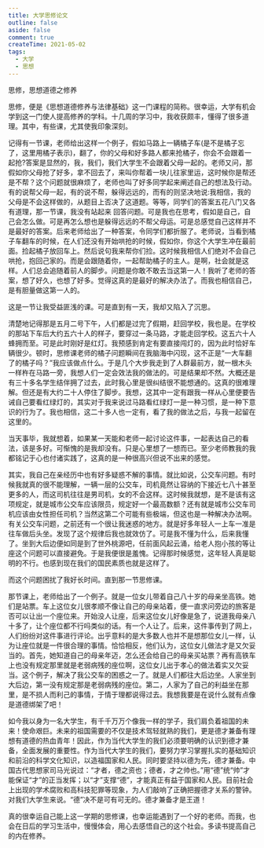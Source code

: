 ```yaml
---
title: 大学思修论文
outline: false
aside: false
comment: true
createTime: 2021-05-02
tags:
  - 大学
  - 思想
---
```


<!--@include: ../../.vitepress/components/PostCommon.md-->


思修，思想道德之修养

思修，便是《思想道德修养与法律基础》这一门课程的简称。很幸运，大学有机会学到这一门使人提高修养的学科。十几周的学习中，我收获颇丰，懂得了很多道理。其中，有些课，尤其使我印象深刻。

记得有一节课，老师给出这样一个例子，假如马路上一辆橘子车(是不是橘子忘了，这里用橘子表示)，翻了，你的父母和好多路人都来抢橘子，你会不会跟着一起抢?答案是显然的，我，我们，我们大学生不会跟着父母一起的。老师又问，那假如你父母抢了好多，拿不回去了，来叫你帮着一块儿往家里运，这时候你是帮还是不帮？这个问题就很麻烦了，老师也叫了好多同学起来阐述自己的想法及行动。有的说帮父母一起，有的说不帮，躲得远远的，而有的则坚决地说:我相信，我的父母是不会这样做的，从题目上否决了这道题。等等，同学们的答案五花八门又各有道理，那一节课，我没有站起来 回答问题。可是我也在思考，假如是自己，自己会怎么做。可是再怎么想也是躲得远远的不帮父母运。可是总感觉自己这样并不是最好的答案。后来老师给出了一种答案，令同学们都折服了。老师说，当看到橘子车翻车的时候，在人们还没有开始哄抢的时候，假如你，你这个大学生冲在最前面。捡起橘子放回车上。然后说句我来帮你们捡。这时候我相信人们绝对不会自己哄抢，抱回己家的。而是会跟随着你，一起帮助橘子的主人。是啊，社会就是这样。人们总会追随着前人的脚步。问题是你敢不敢去当这第一人！我听了老师的答案，想了好久，也想了好多。觉得这真的是最好的解决办法了。而我也相信自己，是有胆量做这第一人的。

这是一节让我受益匪浅的课。可是直到有一天，我却又陷入了沉思。

清楚地记得那是五月二号下午，人们都是过完了假期，赶回学校，我也是。在学校的那站下车后大约五六十人的样子，要穿过一条马路，才能走回学校。这五六十人蜂拥而至。可是此时刚好是红灯。我预感到肯定有要直接闯灯的，因为此时恰好车辆很少。顿时，思修课老师的橘子问题瞬间在我脑海中闪现，这不正是“一大车翻了的橘子吗？”我应该做点什么。于是几个大步我走到了人群最前方，就一根木头一样杵在马路一旁，我想人们一定会效法我的做法的。可是结果却不然。大概还是有三十多名学生结伴拥了过去，此时我心里是很纠结很不能想通的。这真的很难理解。但还是有大约二十人停住了脚步。我想，这其中一定有跟我一样从心里便要告诫自己要看红绿灯的，其实对于我来说过马路看红绿灯一是一种习惯，是一种下意识的行为了。我也相信，这二十多人也一定有，看了我的做法之后，与我一起留在这里的。

当天事毕，我就想着，如果某一天能和老师一起讨论这件事，一起表达自己的看法，该是多好。可惭愧的是我却没有。只是心里想了一想而已。至少老师教我的我都铭记于心也付诸实践了，这真的是一种很高兴但说不出来的感觉。

其实，我自己在亲经历中也有好多疑惑不解的事情。就比如说，公交车问题。有时候我就真的很不能理解，一辆一层的公交车，司机竟然让容纳的下接近七八十甚至更多的人，而这司机往往是男司机，女的不会这样。这时候我就想，是不是该有这项规定，就是城市公交车应该限员，规定好一个最高数额？还有就是城市公交车司机应该由女性担任司机？当然这第二个可能有些极端，但这也是一种解决办法啊。有关公交车问题，之前还有一个很让我迷惑的地方。就是好多年轻人一上车一准是往车做后头坐。发现了这个规律后我也就效仿了。可是我不懂为什么，后来我懂了。坐到大后边便如同是到了世外桃源吧，任前面风起云涌，给老人抱小孩的等让座这个问题可以直接避免。于是我便很是羞愧。记得那时候感觉，这年轻人真是聪明的不行。也感到现在我们的国民素质也就是这样了。

而这个问题困扰了我好长时间。直到那一节思修课。

那节课上，老师给出了一个例子。就是一位女儿带着自己八十岁的母亲坐高铁。她们是站票。车上这位女儿很孝顺不像让自己的母亲站着，便一直求问旁边的旅客是否可以让出一个座位来。开始没人让座，后来这位女儿好像是急了，说道我母亲八十多了，让个座位都不行吗类似的话。有一个人让了。后来，这件事传到了网上，人们纷纷对这件事进行评论。出乎意料的是大多数人也并不是想那位女儿一样，认为让座位就是一件很合理的事情。恰恰相反，他们认为，这位女儿做法才是又欠妥当的。首先，她知道自己的母亲年迈，怎么还会给自己的母亲买站票？再有高铁车上也没有规定那里就是老弱病残的座位啊，这位女儿出于孝心的做法着实又欠妥当。这个例子，解决了我公交车的困惑之一了。就是人们都往大后边坐。人家坐到大后边，第一没有规定那是老弱病残的座位。第二，人家为了自己的利益坐在那里，是不损人而利己的事情，于情于理都说得过去。我想我要是在说什么就有点像是道德绑架了吧！

如今我以身为一名大学生，有千千万万个像我一样的学子，我们肩负着祖国的未来！使命艰巨。未来的祖国需要的不仅是技术驾轻就熟的我们，更是德才兼备有理想有道德的热血青年！因此，作为当代大学生的我们必须要明确的认识到德才兼备，全面发展的重要性。作为当代大学生的我们，要努力学习掌握扎实的基础知识和前沿的科学文化知识，以造福国家和人民。同时要坚持以德为先，德才兼备。中国古代思想家司马光说过：“才者，德之资也；德者，才之帅也。”用“德”统“帅”才能保证“才”的正当发挥；以“才”支撑“德”，才能真正有益于国家和人民。目前社会上出现的学术腐败和高科技犯罪等现象，为人们敲响了正确把握德才关系的警钟。对我们大学生来说。“德”决不是可有可无的。德才兼备才是王道！

真的很幸运自己能上这一学期的思修课，也幸运能遇到了一个好的老师。而我，也会在日后的学习生活中，慢慢体会，用心去感悟自己的这个社会。多读书提高自己的内在修养。